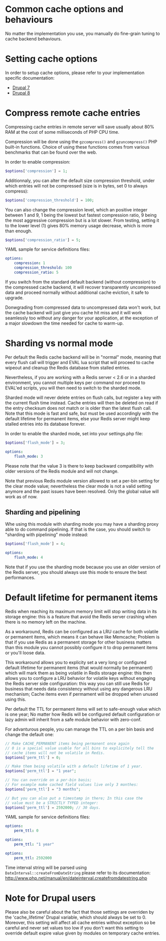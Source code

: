 # Common cache options and behaviours

No matter the implementation you use, you manually do fine-grain tuning to
cache backend behaviours.


# Setting cache options

In order to setup cache options, please refer to your implementation specific
documentation:

 *  [Drupal 7](drupal7.md)
 *  [Drupal 8](drupal8.md)


# Compress remote cache entries

Compressing cache entries in remote server will save usually about 80% RAM at
the cost of some milliseconds of PHP CPU time.

Compression will be done using the ``gzcompress()`` and ``gzuncompress()`` PHP
built-in functions. Choice of using these functions comes from various
benchmarks that can be found over the web.

In order to enable compression:

```php
$options['compression'] = 1;
```

Additionnaly, you can alter the default size compression threshold, under which
entries will not be compressed (size is in bytes, set 0 to always compress):

```php
$options['compression_threshold'] = 100;
```

You can also change the compression level, which an positive integer between
1 and 9, 1 being the lowest but fastest compression ratio, 9 being the most
aggressive compression but is a lot slower. From testing, setting it to the
lower level (1) gives 80% memory usage decrease, which is more than enough.

```php
$options['compression_ratio'] = 5;
```

YAML sample for service definitions files:
```yaml
options:
    compression: 1
    compression_threshold: 100
    compression_ratio: 5
```

If you switch from the standard default backend (without compression) to the
compressed cache backend, it will recover transparently uncompressed data and
proceed normally without additional cache eviction, it safe to upgrade.

Donwgrading from compressed data to uncompressed data won't work, but the
cache backend will just give you cache hit miss and it will work seamlessly
too without any danger for your application, at the exception of a major
slowdown the time needed for cache to warm-up.


# Sharding vs normal mode

Per default the Redis cache backend will be in "normal" mode, meaning that
every flush call will trigger and EVAL lua script that will proceed to cache
wipeout and cleanup the Redis database from stalled entries.

Nevertheless, if you are working with a Redis server < 2.6 or in a sharded
environment, you cannot multiple keys per command nor proceed to EVAL'ed
scripts, you will then need to switch to the sharded mode.

Sharded mode will never delete entries on flush calls, but register a key
with the current flush time instead. Cache entries will then be deleted on
read if the entry checksum does not match or is older than the latest flush
call. Note that this mode is fast and safe, but must be used accordingly
with the default lifetime for permanent items, else your Redis server might
keep stalled entries into its database forever.

In order to enable the sharded mode, set into your settings.php file:

```php
$options['flush_mode'] = 3;
```

```yaml
options:
    flush_mode: 3
```

Please note that the value 3 is there to keep backward compatibility with
older versions of the Redis module and will not change.

Note that previous Redis module version allowed to set a per-bin setting for
the clear mode value; nevertheless the clear mode is not a valid setting
anymore and the past issues have been resolved. Only the global value will
work as of now.


## Sharding and pipelining

Whe using this module with sharding mode you may have a sharding proxy able to
do command pipelining. If that is the case, you should switch to "sharding with
pipelining" mode instead:

```php
$options['flush_mode'] = 4;
```

```yaml
options:
    flush_mode: 4
```

Note that if you use the sharding mode because you use an older version of the
Redis server, you should always use this mode to ensure the best performances.


# Default lifetime for permanent items

Redis when reaching its maximum memory limit will stop writing data in its
storage engine: this is a feature that avoid the Redis server crashing when
there is no memory left on the machine.

As a workaround, Redis can be configured as a LRU cache for both volatile or
permanent items, which means it can behave like Memcache; Problem is that if
you use Redis as a permanent storage for other business matters than this
module you cannot possibly configure it to drop permanent items or you'll
loose data.

This workaround allows you to explicity set a very long or configured default
lifetime for permanent items (that would normally be permanent) which
will mark them as being volatile in Redis storage engine: this then allows you
to configure a LRU behavior for volatile keys without engaging the Redis server
side configuration: this way you can still use Redis for business that needs
data consistency without using any dangerous LRU mechanism; Cache items even if
permament will be dropped when unused using this.

Per default the TTL for permanent items will set to safe-enough value which is
one year; No matter how Redis will be configured default configuration or lazy
admin will inherit from a safe module behavior with zero-conf.

For advanturous people, you can manage the TTL on a per bin basis and change
the default one:

```php
// Make CACHE_PERMANENT items being permanent once again
// 0 is a special value usable for all bins to explicitely tell the
// cache items will not be volatile in Redis.
$options['perm_ttl'] = 0;

// Make them being volatile with a default lifetime of 1 year.
$options['perm_ttl'] = "1 year";

// You can override on a per-bin basis;
// For example make cached field values live only 3 monthes:
$options['perm_ttl'] = "3 months";

// But you can also put a timestamp in there; In this case the
// value must be a STRICTLY TYPED integer:
$options['perm_ttl'] = 2592000; // 30 days.
```

YAML sample for service definitions files:
```yaml
options:
    perm_ttl: 0

options:
    perm_ttl: "1 year"

options:
    perm_ttl: 2592000
```

Time interval string will be parsed using ``DateInterval::createFromDateString``
please refer to its documentation:
http://www.php.net/manual/en/dateinterval.createfromdatestring.php


# Note for Drupal users

Please also be careful about the fact that those settings are overriden by
the 'cache_lifetime' Drupal variable, which should always be set to 0.
Moreover, this setting will affect all cache entries without exception so
be careful and never set values too low if you don't want this setting to
override default expire value given by modules on temporary cache entries.

